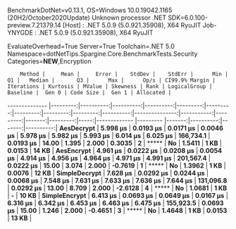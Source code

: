 
BenchmarkDotNet=v0.13.1, OS=Windows 10.0.19042.1165 (20H2/October2020Update)
Unknown processor
.NET SDK=6.0.100-preview.7.21379.14
  [Host]     : .NET 5.0.9 (5.0.921.35908), X64 RyuJIT
  Job-YNYGDE : .NET 5.0.9 (5.0.921.35908), X64 RyuJIT

EvaluateOverhead=True  Server=True  Toolchain=.NET 5.0  
Namespace=dotNetTips.Spargine.Core.BenchmarkTests.Security  Categories=**NEW**,Encryption  

        Method |     Mean |     Error |    StdDev |    StdErr |      Min |       Q1 |   Median |       Q3 |      Max |      Op/s | CI99.9% Margin | Iterations | Kurtosis | MValue | Skewness | Rank | LogicalGroup | Baseline |  Gen 0 | Code Size |  Gen 1 | Allocated |
-------------- |---------:|----------:|----------:|----------:|---------:|---------:|---------:|---------:|---------:|----------:|---------------:|-----------:|---------:|-------:|---------:|-----:|------------- |--------- |-------:|----------:|-------:|----------:|
    **AesDecrypt** | **5.998 μs** | **0.0193 μs** | **0.0171 μs** | **0.0046 μs** | **5.978 μs** | **5.982 μs** | **5.993 μs** | **6.014 μs** | **6.025 μs** | **166,734.1** |      **0.0193 μs** |      **14.00** |    **1.395** |  **2.000** |   **0.3035** |    **2** |            ***** |       **No** | **1.5411** |      **1 KB** | **0.0153** |     **14 KB** |
    **AesEncrypt** | **4.961 μs** | **0.0222 μs** | **0.0208 μs** | **0.0054 μs** | **4.914 μs** | **4.956 μs** | **4.964 μs** | **4.971 μs** | **4.991 μs** | **201,567.4** |      **0.0222 μs** |      **15.00** |    **3.074** |  **2.000** |  **-0.7619** |    **1** |            ***** |       **No** | **1.3962** |      **1 KB** | **0.0076** |     **12 KB** |
 **SimpleDecrypt** | **7.628 μs** | **0.0292 μs** | **0.0244 μs** | **0.0068 μs** | **7.548 μs** | **7.631 μs** | **7.633 μs** | **7.636 μs** | **7.644 μs** | **131,096.8** |      **0.0292 μs** |      **13.00** |    **8.709** |  **2.000** |  **-2.6128** |    **4** |            ***** |       **No** | **1.0681** |      **1 KB** |      **-** |     **10 KB** |
 **SimpleEncrypt** | **6.413 μs** | **0.0693 μs** | **0.0649 μs** | **0.0167 μs** | **6.316 μs** | **6.342 μs** | **6.453 μs** | **6.463 μs** | **6.475 μs** | **155,923.5** |      **0.0693 μs** |      **15.00** |    **1.246** |  **2.000** |  **-0.4651** |    **3** |            ***** |       **No** | **1.4648** |      **1 KB** | **0.0153** |     **13 KB** |
